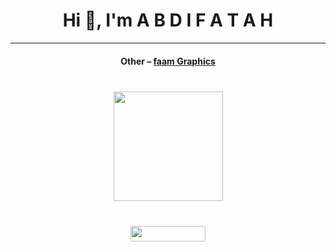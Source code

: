 <h1 align="center">Hi 👋, I'm A B D I F A T A H </h1>

<hr>
<h4 align="center">Other – <a href='http://faam Graphics.com' target="_blank">faam Graphics</a><h4>

<h1 align="center">
  <div align="center" style="margin: 40px 0">
      <a href="https://github.com/topdev0729/github-profile-views-counter">
          <img width="175px" src="https://komarev.com/ghpvc/?username=topdeveloper0729&color=blue">
      </a>
  </div>
  <div align="center" style="margin: 40px 0">
      <!-- Followers -->
      <a href="https://github.com/Abdifatah554?tab=followers">
          <img width="120px" height="25px" style="border-radius: 3px" src="https://img.shields.io/github/followers/Abdifatah554?style=flat-square">
      </a>
  </div>
</h1>

